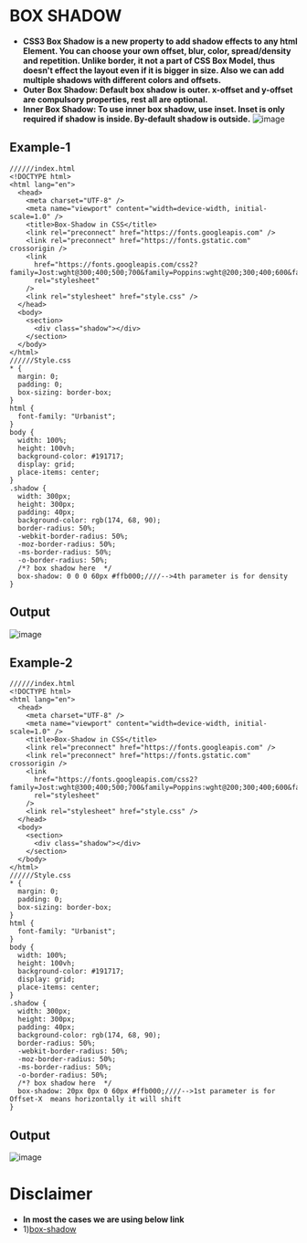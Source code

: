 # BOX SHADOW
- **CSS3 Box Shadow is a new property to add shadow effects to any html Element. You can choose your own  offset, blur, color, spread/density and repetition. Unlike border, it not a part of CSS Box Model, thus 
doesn't effect the layout even if it is bigger in size. Also we can add multiple shadows with different colors and offsets.**
- **Outer Box Shadow: Default box shadow is outer. x-offset and y-offset are compulsory properties, rest all are optional.**
- **Inner Box Shadow: To use inner box shadow, use inset. Inset is only required if shadow is inside. By-default shadow is outside.**
![image](https://github.com/user-attachments/assets/dc0c58cd-0317-40be-944e-276106a6c0a9)
## Example-1
```
//////index.html
<!DOCTYPE html>
<html lang="en">
  <head>
    <meta charset="UTF-8" />
    <meta name="viewport" content="width=device-width, initial-scale=1.0" />
    <title>Box-Shadow in CSS</title>
    <link rel="preconnect" href="https://fonts.googleapis.com" />
    <link rel="preconnect" href="https://fonts.gstatic.com" crossorigin />
    <link
      href="https://fonts.googleapis.com/css2?family=Jost:wght@300;400;500;700&family=Poppins:wght@200;300;400;600&family=Quicksand:wght@300;400;500;600;700&family=Urbanist:wght@300;400;600;700;800;900&display=swap"
      rel="stylesheet"
    />
    <link rel="stylesheet" href="style.css" />
  </head>
  <body>
    <section>
      <div class="shadow"></div>
    </section>
  </body>
</html>
//////Style.css
* {
  margin: 0;
  padding: 0;
  box-sizing: border-box;
}
html {
  font-family: "Urbanist";
}
body {
  width: 100%;
  height: 100vh;
  background-color: #191717;
  display: grid;
  place-items: center;
}
.shadow {
  width: 300px;
  height: 300px;
  padding: 40px;
  background-color: rgb(174, 68, 90);
  border-radius: 50%;
  -webkit-border-radius: 50%;
  -moz-border-radius: 50%;
  -ms-border-radius: 50%;
  -o-border-radius: 50%;
  /*? box shadow here  */
  box-shadow: 0 0 0 60px #ffb000;////-->4th parameter is for density
}
```
## Output
![image](https://github.com/user-attachments/assets/d7278090-1b3d-487f-9f5f-7f78e3d79800)
## Example-2
```
//////index.html
<!DOCTYPE html>
<html lang="en">
  <head>
    <meta charset="UTF-8" />
    <meta name="viewport" content="width=device-width, initial-scale=1.0" />
    <title>Box-Shadow in CSS</title>
    <link rel="preconnect" href="https://fonts.googleapis.com" />
    <link rel="preconnect" href="https://fonts.gstatic.com" crossorigin />
    <link
      href="https://fonts.googleapis.com/css2?family=Jost:wght@300;400;500;700&family=Poppins:wght@200;300;400;600&family=Quicksand:wght@300;400;500;600;700&family=Urbanist:wght@300;400;600;700;800;900&display=swap"
      rel="stylesheet"
    />
    <link rel="stylesheet" href="style.css" />
  </head>
  <body>
    <section>
      <div class="shadow"></div>
    </section>
  </body>
</html>
//////Style.css
* {
  margin: 0;
  padding: 0;
  box-sizing: border-box;
}
html {
  font-family: "Urbanist";
}
body {
  width: 100%;
  height: 100vh;
  background-color: #191717;
  display: grid;
  place-items: center;
}
.shadow {
  width: 300px;
  height: 300px;
  padding: 40px;
  background-color: rgb(174, 68, 90);
  border-radius: 50%;
  -webkit-border-radius: 50%;
  -moz-border-radius: 50%;
  -ms-border-radius: 50%;
  -o-border-radius: 50%;
  /*? box shadow here  */
  box-shadow: 20px 0px 0 60px #ffb000;////-->1st parameter is for Offset-X  means horizontally it will shift
}
```
## Output
![image](https://github.com/user-attachments/assets/56e71359-4003-488c-bf62-dd1b7a7700c0)



# Disclaimer
- **In most the cases we are using below link**
- 1)[box-shadow](https://getcssscan.com/css-box-shadow-examples)
